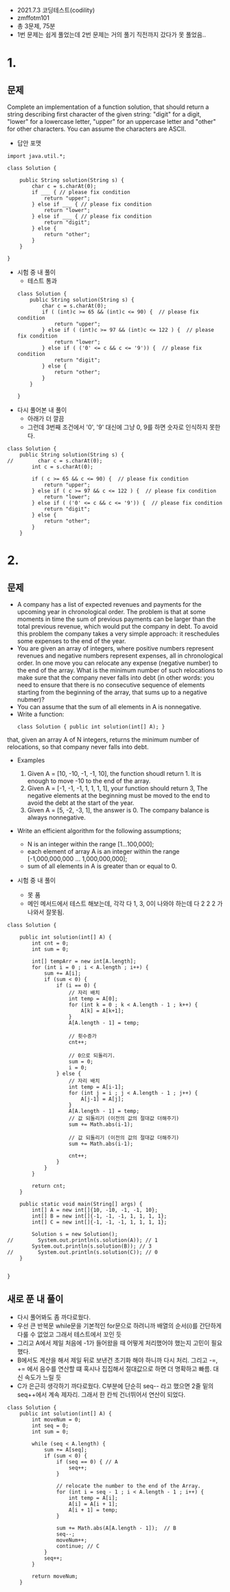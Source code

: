- 2021.7.3 코딩테스트(codility)
- zmffotm101
- 총 3문제, 75분
- 1번 문제는 쉽게 풀었는데 2번 문제는 거의 풀기 직전까지 갔다가 못 풀었음..



# 1.
## 문제
Complete an implementation of a function solution, that should return a string describing first character of the given string: "digit" for a digit, "lower" for a lowercase letter, "upper" for an uppercase letter and "other" for other characters. You can assume the characters are ASCII.
- 답안 포맷

```
import java.util.*;

class Solution {

    public String solution(String s) {
        char c = s.charAt(0);
        if ___ { // please fix condition
            return "upper";
        } else if ___ { // please fix condition
            return "lower";
        } else if ___ { // please fix condition
            return "digit";
        } else {
            return "other";
        }
    }

}
```
- 시험 중 내 풀이
    - 테스트 통과
    ```
    class Solution {
        public String solution(String s) {
            char c = s.charAt(0);
            if ( (int)c >= 65 && (int)c <= 90) {  // please fix condition
                return "upper";
            } else if ( (int)c >= 97 && (int)c <= 122 ) {  // please fix condition
                return "lower";
            } else if ( ('0' <= c && c <= '9')) {  // please fix condition
                return "digit";
            } else {
                return "other";
            }
        }

    }
    ```
- 다시 풀어본 내 풀이
    - 아래가 더 깔끔
    - 그런데 3번째 조건에서 '0', '9' 대신에 그냥 0, 9를 하면 숫자로 인식하지 못한다.

```
class Solution {
    public String solution(String s) {
//        char c = s.charAt(0);
        int c = s.charAt(0);

        if ( c >= 65 && c <= 90) {  // please fix condition
            return "upper";
        } else if ( c >= 97 && c <= 122 ) {  // please fix condition
            return "lower";
        } else if ( ('0' <= c && c <= '9')) {  // please fix condition
            return "digit";
        } else {
            return "other";
        }
    }
```

# 2.
## 문제
- A company has a list of expected revenues and payments for the upcoming year in chronological order. The problem is that at some moments in time the sum of previous payments can be larger than the total previous revenue, which would put the company in debt. To avoid this problem the company takes a very simple approach: it reschedules some expenses to the end of the year.
- You are given an array of integers, where positive numbers represent revenues and negative numbers represent expenses, all in chronological order. In one move you can relocate any expense (negative number) to the end of the array. What is the minimum number of such relocations to make sure that the company never falls into debt (in other words: you need to ensure that there is no consecutive sequence of elements starting from the beginning of the array, that sums up to a negative nubmer)?
- You can assume that the sum of all elements in A is nonnegative.
- Write a function:
    ```
    class Solution { public int solution(int[] A); }
    ```
that, given an array A of N integers, returns the minimum number of relocations, so that company never falls into debt.
- Examples
    1. Given A = [10, -10, -1, -1, 10], the function shoudl return 1. It is enough to move -10 to the end of the array.
    2. Given A = [-1, -1, -1, 1, 1, 1, 1], your function should return 3, The negative elements at the beginning must be moved to the end to avoid the debt at the start of the year.
    3. Given A = [5, -2, -3, 1], the answer is 0. The company balance is always nonnegative.

- Write an efficient algorithm for the following assumptions;
    - N is an integer within the range [1...100,000];
    - each element of array A is an integer within the range [-1,000,000,000 ... 1,000,000,000];
    - sum of all elements in A is greater than or equal to 0.


- 시험 중 내 풀이
    - 못 품
    - 메인 메서드에서 테스트 해보는데, 각각 다 1, 3, 0이 나와야 하는데 다 2 2 2 가 나와서 잘못됨.
```
class Solution {

    public int solution(int[] A) {
        int cnt = 0;
        int sum = 0;

        int[] tempArr = new int[A.length];
        for (int i = 0 ; i < A.length ; i++) {
            sum += A[i];
            if (sum < 0) {
                if (i == 0) {
                    // 자리 배치
                    int temp = A[0];
                    for (int k = 0 ; k < A.length - 1 ; k++) {
                        A[k] = A[k+1];
                    }
                    A[A.length - 1] = temp;

                    // 횟수증가
                    cnt++;

                    // 0으로 되돌리기.
                    sum = 0;
                    i = 0;
                } else {
                    // 자리 배치
                    int temp = A[i-1];
                    for (int j = i ; j < A.length - 1 ; j++) {
                        A[j-1] = A[j];
                    }
                    A[A.length - 1] = temp;
                    // 값 되돌리기 (이전의 값의 절대값 더해주기)
                    sum += Math.abs(i-1);

                    // 값 되돌리기 (이전의 값의 절대값 더해주기)
                    sum += Math.abs(i-1);

                    cnt++;
                }
            }
        }

        return cnt;
    }

    public static void main(String[] args) {
        int[] A = new int[]{10, -10, -1, -1, 10};
        int[] B = new int[]{-1, -1, -1, 1, 1, 1, 1};
        int[] C = new int[]{-1, -1, -1, 1, 1, 1, 1};

        Solution s = new Solution();
//        System.out.println(s.solution(A)); // 1
        System.out.println(s.solution(B)); // 3
//        System.out.println(s.solution(C)); // 0
    }


}
```

## 새로 푼 내 풀이
- 다시 풀어봐도 좀 까다로웠다.
- 우선 큰 반복문 while문을 기본적인 for문으로 하려니까 배열의 순서(i)를 간단하게 다룰 수 없었고 그래서 테스트에서 꼬인 듯
- 그리고 A에서 제일 처음에 -1가 들어왔을 때 어떻게 처리했어야 했는지 고민이 필요했다.
- B에서도 계산을 해서 제일 뒤로 보낸건 초기화 해야 하니까 다시 처리. 그리고 -=, += 에서 음수를 연산할 떄 혹시나 집집해서 절대값으로 하면 더 명확하고 빠름. 대신 속도가 느릴 듯
- C가 은근히 생각하기 까다로웠다. C부분에 단순히 seq-- 라고 했으면 2줄 밑의 seq++에서 계속 제자리. 그래서 한 칸씩 건너뛰어서 연산이 되었다.


```
class Solution {
    public int solution(int[] A) {
        int moveNum = 0;
        int seq = 0;
        int sum = 0;

        while (seq < A.length) {
            sum += A[seq];
            if (sum < 0) {
                if (seq == 0) { // A
                    seq++;
                }
                
                // relocate the number to the end of the Array.
                for (int i = seq - 1 ; i < A.length - 1 ; i++) {
                    int temp = A[i];
                    A[i] = A[i + 1];
                    A[i + 1] = temp;
                }

                sum += Math.abs(A[A.length - 1]);  // B
                seq--;
                moveNum++; 
                continue; // C
            }
            seq++;
        }

        return moveNum;
    }
```